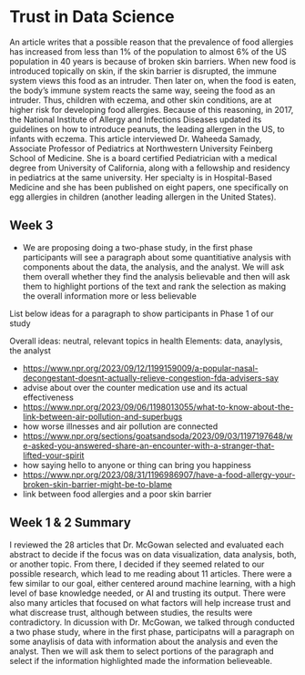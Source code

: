 # Trust in Data Science

An article writes that a possible reason that the prevalence of food allergies has increased from less than 1% of the population to almost 6% of the US population in 40 years is because of broken skin barriers. When new food is introduced topically on skin, if the skin barrier is disrupted, the immune system views this food as an intruder. Then later on, when the food is eaten, the body’s immune system reacts the same way, seeing the food as an intruder. Thus, children with eczema, and other skin conditions, are at higher risk for developing food allergies. Because of this reasoning, in 2017, the National Institute of Allergy and Infections Diseases updated its guidelines on how to introduce peanuts, the leading allergen in the US, to infants with eczema. This article interviewed Dr. Waheeda Samady, Associate Professor of Pediatrics at Northwestern University Feinberg School of Medicine. She is a board certified Pediatrician with a medical degree from University of California, along with a fellowship and residency in pediatrics at the same university. Her specialty is in Hospital-Based Medicine and she has been published on eight papers, one specifically on egg allergies in children (another leading allergen in the United States).

## Week 3 

* We are proposing doing a two-phase study, in the first phase participants will see a paragraph about some quantitiative analysis with components about the data, the analysis, and the analyst. We will ask them overall whether they find the analysis believable and then will ask them to highlight portions of the text and rank the selection as making the overall information more or less believable
  
List below ideas for a paragraph to show participants in Phase 1 of our study

Overall ideas: neutral, relevant topics in health 
Elements: data, anaylysis, the analyst

- https://www.npr.org/2023/09/12/1199159009/a-popular-nasal-decongestant-doesnt-actually-relieve-congestion-fda-advisers-say
- advise about over the counter medication use and its actual effectiveness
- https://www.npr.org/2023/09/06/1198013055/what-to-know-about-the-link-between-air-pollution-and-superbugs
- how worse illnesses and air pollution are connected
- https://www.npr.org/sections/goatsandsoda/2023/09/03/1197197648/we-asked-you-answered-share-an-encounter-with-a-stranger-that-lifted-your-spirit
- how saying hello to anyone or thing can bring you happiness
- https://www.npr.org/2023/08/31/1196986907/have-a-food-allergy-your-broken-skin-barrier-might-be-to-blame
- link between food allergies and a poor skin barrier


## Week 1 & 2 Summary

I reviewed the 28 articles that Dr. McGowan selected and evaluated each abstract to decide if the focus was on data visualization, data analysis, both, or another topic. From there, I decided if they seemed related to our possible research, which lead to me reading about 11 articles. There were a few similar to our goal, either centered around machine learning, with a high level of base knowledge needed, or AI and trusting its output. There were also many articles that focused on what factors will help increase trust and what discrease trust, although between studies, the results were contradictory. In dicussion with Dr. McGowan, we talked through conducted a two phase study, where in the first phase, participatns will a paragraph on some anaylisis of data with information about the analysis and even the analyst. Then we will ask them to select portions of the paragraph and select if the information highlighted made the information believeable.
